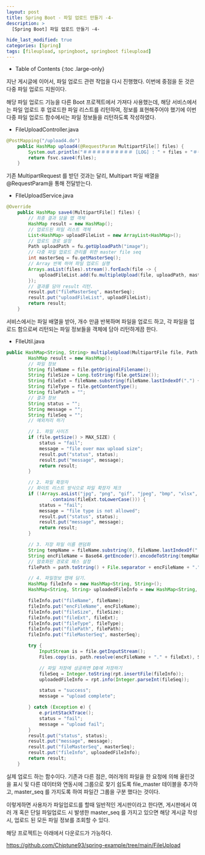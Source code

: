 ```yaml
---
layout: post
title: Spring Boot - 파일 업로드 만들기 -4-
description: >
  [Spring Boot] 파일 업로드 만들기 -4-

hide_last_modified: true
categories: [Spring]
tags: [fileupload, springboot, springboot fileupload]
---
```


- Table of Contents
{:toc .large-only}

지난 게시글에 이어서, 파일 업로드 관련 작업을 다시 진행했다. 이번에 중점을 둔 것은 다중 파일 업로드 지원이다.

해당 파일 업로드 기능을 다른 Boot 프로젝트에서 가져다 사용했는데, 해당 서비스에서는 파일 업로드 후 업로드한 파일 리스트를 리턴하여, 정보를 표현해주어야 했기에 이번 다중 파일 업로드 함수에서는 파일 정보들을 리턴하도록 작성하였다.

- FileUploadController.java

```java
@PostMapping("/upload4.do")
    public HashMap upload4(@RequestParam MultipartFile[] files) {
        System.out.println("＃＃＃＃＃＃＃＃＃＃＃ [LOG] : " + files + "＃＃＃＃＃＃＃＃＃＃＃");
        return fsvc.save4(files);
    }
```

기존 MultipartRequest 를 받던 것과는 달리, Multipart 파일 배열을 @RequestParam을 통해 전달받는다.

- FIleUploadService.java

```java
@Override
    public HashMap save4(MultipartFile[] files) {
        // 최종 결과 담을 맵 객체
        HashMap result = new HashMap();
        // 업로드된 파일 리스트 객체
        List<HashMap> uploadFileList = new ArrayList<HashMap>();
        // 업로드 경로 설정
        Path uploadPath = fu.getUploadPath("image");
        // 다중 파일 업로드 관리를 위한 master file seq
        int masterSeq = fu.getMasterSeq();
        // Array 반복 하여 파일 업로드 실행
        Arrays.asList(files).stream().forEach(file -> {
            uploadFileList.add(fu.multipleUpload(file, uploadPath, masterSeq));
        });
        // 결과를 담아 result 리턴.
        result.put("fileMasterSeq", masterSeq);
        result.put("uploadFileList", uploadFileList);
        return result;
    }
```

서비스에서는 파일 배열을 받아, 개수 만큼 반복하며 파일을 업로드 하고, 각 파일을 업로드 함으로써 리턴되는 파일 정보들을 객체에 담아 리턴하게끔 한다.

- FIleUtil.java

```java
public HashMap<String, String> multipleUpload(MultipartFile file, Path path, int masterSeq) {
        HashMap result = new HashMap();
        // 파일 정보
        String fileName = file.getOriginalFilename();
        String fileSize = Long.toString(file.getSize());
        String fileExt = fileName.substring(fileName.lastIndexOf(".") + 1);
        String fileType = file.getContentType();
        String filePath = "";
        // 결과 정보
        String status = "";
        String message = "";
        String fileSeq = "";
        // 예외처리 하기

        // 1. 파일 사이즈
        if (file.getSize() > MAX_SIZE) {
            status = "fail";
            message = "file over max upload size";
            result.put("status", status);
            result.put("message", message);
            return result;
        }

        // 2. 파일 확장자
        // 화이트 리스트 방식으로 파일 확장자 체크
        if (!Arrays.asList("jpg", "png", "gif", "jpeg", "bmp", "xlsx", "ppt", "pptx", "txt", "hwp")
                .contains(fileExt.toLowerCase())) {
            status = "fail";
            message = "file type is not allowed";
            result.put("status", status);
            result.put("message", message);
            return result;
        }

        // 3. 저장 파일 이름 랜덤화
        String tempName = fileName.substring(0, fileName.lastIndexOf("."));
        String encFileName = Base64.getEncoder().encodeToString(tempName.getBytes());
        // 암호화된 경로로 패스 설정
        filePath = path.toString() + File.separator + encFileName + "." + fileExt;

        // 4. 파일정보 맵에 담기.
        HashMap fileInfo = new HashMap<String, String>();
        HashMap<String, String> uploadedFileInfo = new HashMap<String, String>();

        fileInfo.put("fileName", fileName);
        fileInfo.put("encFileName", encFileName);
        fileInfo.put("fileSize", fileSize);
        fileInfo.put("fileExt", fileExt);
        fileInfo.put("fileType", fileType);
        fileInfo.put("filePath", filePath);
        fileInfo.put("fileMasterSeq", masterSeq);

        try {
            InputStream is = file.getInputStream();
            Files.copy(is, path.resolve(encFileName + "." + fileExt), StandardCopyOption.REPLACE_EXISTING);

            // 파일 저장에 성공하면 DB에 저장하기
            fileSeq = Integer.toString(rpt.insertFile(fileInfo));
            uploadedFileInfo = rpt.info(Integer.parseInt(fileSeq));

            status = "success";
            message = "upload complete";

        } catch (Exception e) {
            e.printStackTrace();
            status = "fail";
            message = "upload fail";
        }
        result.put("status", status);
        result.put("message", message);
        result.put("fileMasterSeq", masterSeq);
        result.put("fileInfo", uploadedFileInfo);
        return result;
    }
```

실제 업로드 하는 함수이다. 기존과 다른 점은, 여러개의 파일을 한 요청에 의해 올린것을 표시 및 다른 데이터와 연동시에 그룹으로 찾기 쉽도록 file_master 테이블을 추가하고, master_seq 를 가지도록 하여 파일간 그룹을 구분 했다는 것이다.

이렇게하면 사용자가 파일업로드를 할때 일반적인 게시판이라고 한다면, 게시판에서 여러 개 혹은 단일 파일업로드 시 발생한 master_seq 를 가지고 있으면 해당 게시글 작성 시, 업로드 된 모든 파일 정보를 조회할 수 있다.

해당 프로젝트는 아래에서 다운로드가 가능하다.

https://github.com/Chiptune93/spring-example/tree/main/FileUpload
